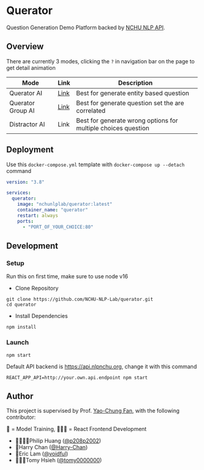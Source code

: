 # Querator

Question Generation Demo Platform backed by [NCHU NLP API](https://github.com/NCHU-NLP-Lab/api).

## Overview

There are currently 3 modes, clicking the `?` in navigation bar on the page to get detail animation

| Mode              | Link                                           | Description                                                   |
| ----------------- | ---------------------------------------------- | ------------------------------------------------------------- |
| Querator AI       | [Link](https://app2.queratorai.com/)           | Best for generate entity based question                       |
| Querator Group AI | [Link](https://app2.queratorai.com/group-mode) | Best for generate question set the are correlated             |
| Distractor AI     | Link                                           | Best for generate wrong options for multiple choices question |

## Deployment

Use this `docker-compose.yml` template with `docker-compose up --detach` command

```yaml
version: "3.8"

services:
  querator:
    image: "nchunlplab/querator:latest"
    container_name: "querator"
    restart: always
    ports:
      - "PORT_OF_YOUR_CHOICE:80"
```

## Development

### Setup

Run this on first time, make sure to use node v16

- Clone Repository

```shell
git clone https://github.com/NCHU-NLP-Lab/querator.git
cd querator
```

- Install Dependencies

```shell
npm install
```

### Launch

```shell
npm start
```

Default API backend is https://api.nlpnchu.org, change it with this command

```shell
REACT_APP_API=http://your.own.api.endpoint npm start
```

## Author

This project is supervised by Prof. [Yao-Chung Fan](http://web.nchu.edu.tw/~yfan/), with the following contributor:

🤖 = Model Training, 🧑🏻‍🎨 = React Frontend Development

- 🤖🧑🏻‍🎨Philip Huang ([@p208p2002](https://github.com/p208p2002))
- 🤖Harry Chan ([@Harry-Chan](https://github.com/Harry-Chan))
- 🤖Eric Lam ([@voidful](https://github.com/voidful))
- 🧑🏻‍🎨Tomy Hsieh ([@tomy0000000](https://github.com/tomy0000000))
